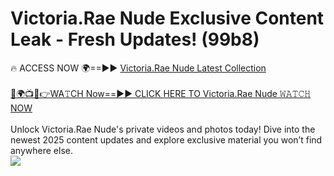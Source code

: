 # Victoria.Rae Nude Exclusive Content Leak - Fresh Updates! (99b8)

🔥 ACCESS NOW 🌍==►► <a href="https://tinyurl.com/yc657z5k" rel="nofollow">Victoria.Rae Nude Latest Collection</a>
<br><br>
[🔴🌍📺📱👉WA𝚃CH Now==►► CLICK HERE TO Victoria.Rae Nude 𝚆𝙰𝚃𝙲𝙷 NOW](https://tinyurl.com/yc657z5k)
<br><br>
Unlock Victoria.Rae Nude's private videos and photos today! Dive into the newest 2025 content updates and explore exclusive material you won’t find anywhere else.
<br>
<a href="https://tinyurl.com/yc657z5k" rel="nofollow" data-target="animated-image.originalLink"><img src="https://camo.githubusercontent.com/8a4f000d20f83aca3bf7ec5f350d767afa0574a8a352519fd8cfa583a6f93a33/68747470733a2f2f692e696d6775722e636f6d2f644a486b345a712e676966" data-canonical-src="https://i.imgur.com/dJHk4Zq.gif" style="max-width: 100%; display: inline-block;" data-target="animated-image.originalImage"></a>
<br>
